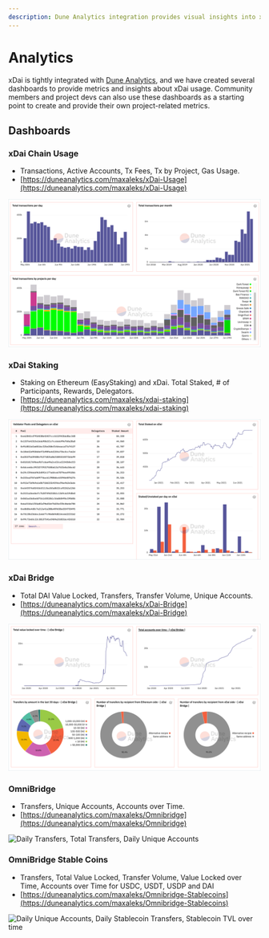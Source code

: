 ```yaml
---
description: Dune Analytics integration provides visual insights into xDai usage
---
```


# Analytics

xDai is tightly integrated with [Dune Analytics](../../for-developers/developer-resources/dune-analytics.md), and we have created several dashboards to provide metrics and insights about xDai usage. Community members and project devs can also use these dashboards as a starting point to create and provide their own project-related metrics.

## Dashboards

### xDai Chain Usage

* Transactions, Active Accounts, Tx Fees, Tx by Project, Gas Usage.
* &#x20;[https://duneanalytics.com/maxaleks/xDai-Usage](https://duneanalytics.com/maxaleks/xDai-Usage)

![Transactions Per Day/Per Month/ Daily Transactions by Project](../../.gitbook/assets/xDai-usage-1.png)

### xDai Staking&#x20;

* Staking on Ethereum (EasyStaking) and xDai. Total Staked, # of Participants, Rewards, Delegators.&#x20;
* &#x20;[https://duneanalytics.com/maxaleks/xdai-staking](https://duneanalytics.com/maxaleks/xdai-staking)

![Validator Pools, Total STAKE Staked on xDai, Amount Staked/Unstaked per day](../../.gitbook/assets/xDai-staking.png)

### xDai Bridge

* Total DAI Value Locked, Transfers, Transfer Volume, Unique Accounts.
* [https://duneanalytics.com/maxaleks/xDai-Bridge](https://duneanalytics.com/maxaleks/xDai-Bridge)

![DAI Locked over Time, Accounts over Time, Transfers by Amount, Alternate Receiver Usage](../../.gitbook/assets/xDai-bridge.png)

### OmniBridge

* Transfers, Unique Accounts, Accounts over Time.
* [https://duneanalytics.com/maxaleks/Omnibridge](https://duneanalytics.com/maxaleks/Omnibridge)

![Daily Transfers, Total Transfers, Daily Unique Accounts](../../.gitbook/assets/omnibridge.png)

### OmniBridge Stable Coins

* Transfers, Total Value Locked, Transfer Volume, Value Locked over Time, Accounts over Time for USDC, USDT, USDP and DAI
* [https://duneanalytics.com/maxaleks/Omnibridge-Stablecoins](https://duneanalytics.com/maxaleks/Omnibridge-Stablecoins)

![Daily Unique Accounts, Daily Stablecoin Transfers, Stablecoin TVL over time](../../.gitbook/assets/stablecoins.png)



